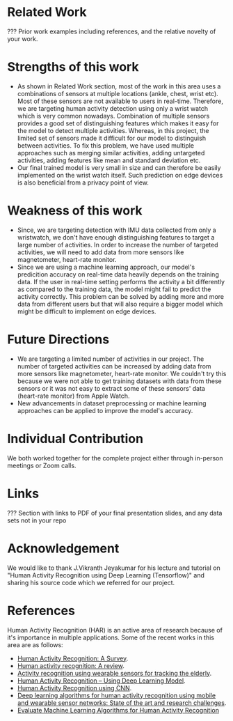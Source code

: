 
# Related Work

??? Prior work examples including references, and the relative novelty of your work.

# Strengths of this work

* As shown in Related Work section, most of the work in this area uses a combinations of sensors at multiple locations (ankle, chest, wrist etc). Most of these sensors are not available to users in real-time. Therefore, we are targeting human activity detection using only a wrist watch which is very common nowadays. Combination of multiple sensors provides a good set of distinguishing features which makes it easy for the model to detect multiple activities. Whereas, in this project, the limited set of sensors made it difficult for our model to distinguish between activities. To fix this problem, we have used multiple approaches such as merging similar activities, adding untargeted activities, adding features like mean and standard deviation etc. 
* Our final trained model is very small in size and can therefore be easily implemented on the wrist watch itself. Such prediction on edge devices is also beneficial from a privacy point of view.

# Weakness of this work

* Since, we are targeting detection with IMU data collected from only a wristwatch, we don't have enough distinguishing features to target a large number of activities. In order to increase the number of targeted activities, we will need to add data from more sensors like magnetometer, heart-rate monitor.
* Since we are using a machine learning approach, our model's predicition accuracy on real-time data heavily depends on the training data. If the user in real-time setting performs the activity a bit differently as compared to the training data, the model might fail to predict the activity correctly. This problem can be solved by adding more and more data from different users but that will also require a bigger model which might be difficult to implement on edge devices. 

# Future Directions

* We are targeting a limited number of activities in our project. The number of targeted activities can be increased by adding data from more sensors like magnetometer, heart-rate monitor. We couldn't try this because we were not able to get training datasets with data from these sensors or it was not easy to extract some of these sensors' data (heart-rate monitor) from Apple Watch.
* New advancements in dataset preprocessing or machine learning approaches can be applied to improve the model's accuracy.

# Individual Contribution
We both worked together for the complete project either through in-person meetings or Zoom calls.

# Links
 ??? Section with links to PDF of your final presentation slides, and any data sets not in your repo

# Acknowledgement
We would like to thank J.Vikranth Jeyakumar for his lecture and tutorial on "Human Activity Recognition using Deep Learning (Tensorflow)" and sharing his source code which we referred for our project.

# References
Human Activity Recognition (HAR) is an active area of research because of it's importance in multiple applications. Some of the recent works in this area are as follows: 

* [Human Activity Recognition: A Survey](https://www.sciencedirect.com/science/article/pii/S1877050919310166).  
* [Human activity recognition: A review](https://ieeexplore.ieee.org/document/7072750).  
* [Activity recognition using wearable sensors for tracking the elderly](https://link.springer.com/article/10.1007%2Fs11257-020-09268-2).  
* [Human Activity Recognition – Using Deep Learning Model](https://www.geeksforgeeks.org/human-activity-recognition-using-deep-learning-model/).  
* [Human Activity Recognition using CNN](http://www.ijsrp.org/research-paper-0220.php?rp=P989628).  
* [Deep learning algorithms for human activity recognition using mobile and wearable sensor networks: State of the art and research challenges](https://www.sciencedirect.com/science/article/pii/S0957417418302136).  
* [Evaluate Machine Learning Algorithms for Human Activity Recognition](https://machinelearningmastery.com/evaluate-machine-learning-algorithms-for-human-activity-recognition/)

